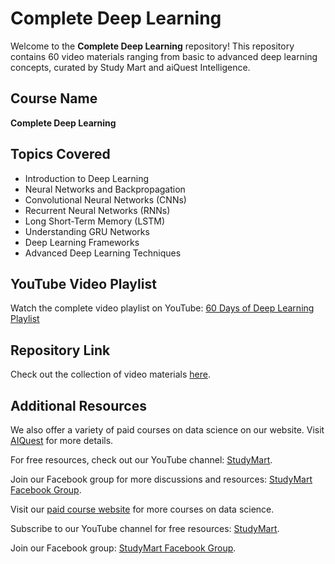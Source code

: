 <!DOCTYPE html>
<html>
<body>
  <h1>Complete Deep Learning</h1>
  <p>Welcome to the <strong>Complete Deep Learning</strong> repository! This repository contains 60 video materials ranging from basic to advanced deep learning concepts, curated by Study Mart and aiQuest Intelligence.</p>

  <h2>Course Name</h2>
  <p><strong>Complete Deep Learning</strong></p>

  <h2>Topics Covered</h2>
  <ul>
    <li>Introduction to Deep Learning</li>
    <li>Neural Networks and Backpropagation</li>
    <li>Convolutional Neural Networks (CNNs)</li>
    <li>Recurrent Neural Networks (RNNs)</li>
    <li>Long Short-Term Memory (LSTM)</li>
    <li>Understanding GRU Networks</li>
    <li>Deep Learning Frameworks</li>
    <li>Advanced Deep Learning Techniques</li>
  </ul>

  <h2>YouTube Video Playlist</h2>
  <p>Watch the complete video playlist on YouTube: <a href="https://www.youtube.com/playlist?list=PLKdU0fuY4OFdFUCFcUp-7VD4bLXr50hgb" target="_blank">60 Days of Deep Learning Playlist</a></p>

  <h2>Repository Link</h2>
  <p>Check out the collection of video materials <a href="https://github.com/rashakil-ds/60-Days-of-Deep-Learning" target="_blank">here</a>.</p>

  <h2>Additional Resources</h2>
  <p>We also offer a variety of paid courses on data science on our website. Visit <a href="https://aiquest.org/" target="_blank">AIQuest</a> for more details.</p>
  <p>For free resources, check out our YouTube channel: <a href="https://www.youtube.com/StudyMart" target="_blank">StudyMart</a>.</p>
  <p>Join our Facebook group for more discussions and resources: <a href="https://www.facebook.com/groups/StudyMart" target="_blank">StudyMart Facebook Group</a>.</p>

  <footer>
    <p>Visit our <a href="https://aiquest.org/" target="_blank">paid course website</a> for more courses on data science.</p>
    <p>Subscribe to our YouTube channel for free resources: <a href="https://www.youtube.com/StudyMart" target="_blank">StudyMart</a>.</p>
    <p>Join our Facebook group: <a href="https://www.facebook.com/groups/StudyMart" target="_blank">StudyMart Facebook Group</a>.</p>
  </footer>
</body>
</html>
